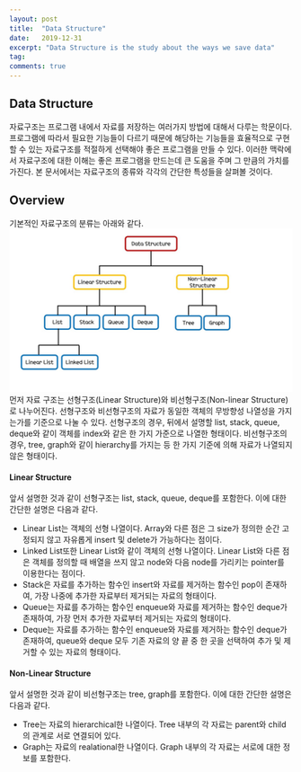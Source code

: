 ```yaml
---
layout: post
title:  "Data Structure"
date:   2019-12-31
excerpt: "Data Structure is the study about the ways we save data"
tag:
comments: true
---
```


## Data Structure

자료구조는 프로그램 내에서 자료를 저장하는 여러가지 방법에 대해서 다루는 학문이다.
프로그램에 따라서 필요한 기능들이 다르기 때문에 해당하는 기능들을 효율적으로 구현할 수 있는 자료구조를 적절하게 선택해야 좋은 프로그램을 만들 수 있다.
이러한 맥락에서 자료구조에 대한 이해는 좋은 프로그램을 만드는데 큰 도움을 주며 그 만큼의 가치를 가진다.
본 문서에서는 자료구조의 종류와 각각의 간단한 특성들을 살펴볼 것이다.

## Overview

기본적인 자료구조의 분류는 아래와 같다. 
![datastructure](./../assets/img/data_structure.jpg)
먼저 자료 구조는 선형구조(Linear Structure)와 비선형구조(Non-linear Structure)로 나누어진다.
선형구조와 비선형구조의 자료가 동일한 객체의 무방향성 나열성을 가지는가를 기준으로 나눌 수 있다.
선형구조의 경우, 뒤에서 설명할 list, stack, queue, deque와 같이 객체를 index와 같은 한 가지 가준으로 나열한 형태이다. 
비선형구조의 경우, tree, graph와 같이 hierarchy를 가지는 등 한 가지 기준에 의해 자료가 나열되지 않은 형태이다.

#### Linear Structure

앞서 설명한 것과 같이 선형구조는 list, stack, queue, deque를 포함한다. 이에 대한 간단한 설명은 다음과 같다.

- Linear List는 객체의 선형 나열이다. Array와 다른 점은 그 size가 정의한 순간 고정되지 않고 자유롭게 insert 및 delete가 가능하다는 점이다.
- Linked List또한 Linear List와 같이 객체의 선형 나열이다. Linear List와 다른 점은 객체를 정의할 때 배열을 쓰지 않고 node와 다음 node를 가리키는 pointer를 이용한다는 점이다.
- Stack은 자료를 추가하는 함수인 insert와 자료를 제거하는 함수인 pop이 존재하여, 가장 나중에 추가한 자료부터 제거되는 자료의 형태이다.
- Queue는 자료를 추가하는 함수인 enqueue와 자료를 제거하는 함수인 deque가 존재하여, 가장 먼저 추가한 자료부터 제거되는 자료의 형태이다.
- Deque는 자료를 추가하는 함수인 enqueue와 자료를 제거하는 함수인 deque가 존재하여, queue와 deque 모두 기존 자료의 양 끝 중 한 곳을 선택하여 추가 및 제거할 수 있는 자료의 형태이다.

#### Non-Linear Structure

앞서 설명한 것과 같이 비선형구조는 tree, graph를 포함한다. 이에 대한 간단한 설명은 다음과 같다.

- Tree는 자료의 hierarchical한 나열이다. Tree 내부의 각 자료는 parent와 child의 관계로 서로 연결되어 있다.
- Graph는 자료의 realational한 나열이다. Graph 내부의 각 자료는 서로에 대한 정보를 포함한다.
